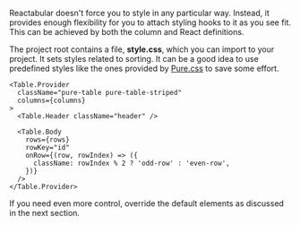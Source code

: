 Reactabular doesn't force you to style in any particular way. Instead, it provides enough flexibility for you to attach styling hooks to it as you see fit. This can be achieved by both the column and React definitions.

The project root contains a file, **style.css**, which you can import to your project. It sets styles related to sorting. It can be a good idea to use predefined styles like the ones provided by [Pure.css](http://purecss.io/) to save some effort.

```react
<Table.Provider
  className="pure-table pure-table-striped"
  columns={columns}
>
  <Table.Header className="header" />

  <Table.Body
    rows={rows}
    rowKey="id"
    onRow={(row, rowIndex) => ({
      className: rowIndex % 2 ? 'odd-row' : 'even-row',
    })}
  />
</Table.Provider>
```

If you need even more control, override the default elements as discussed in the next section.

